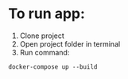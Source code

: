 # To run app:
1. Clone project
2. Open project folder in terminal
3. Run command: 
```
docker-compose up --build
```
